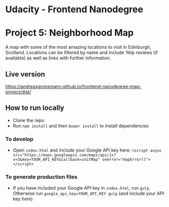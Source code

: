 # Udacity - Frontend Nanodegree
# Project 5: Neighborhood Map

A map with some of the most amazing locations to visit in Edinburgh, Scotland. Locations can be filtered by name and include Yelp reviews (if available) as well as links with further information.

## Live version

https://andreasgrossmann.github.io/frontend-nanodegree-map-project/dist/

## How to run locally

* Clone the repo
* Run `npm install` and then `bower install` to install dependencies

### To develop

* Open `index.html` and include your Google API key here: `<script async src="https://maps.googleapis.com/maps/api/js?v=3&key=YOUR_API_KEY&callback=initMap" onerror="mapError()"></script>`

### To generate production files

* If you have included your Google API key in `index.html`, run `gulp`. Otherwise run `google_api_key=YOUR_API_KEY gulp` (and include your API key here)